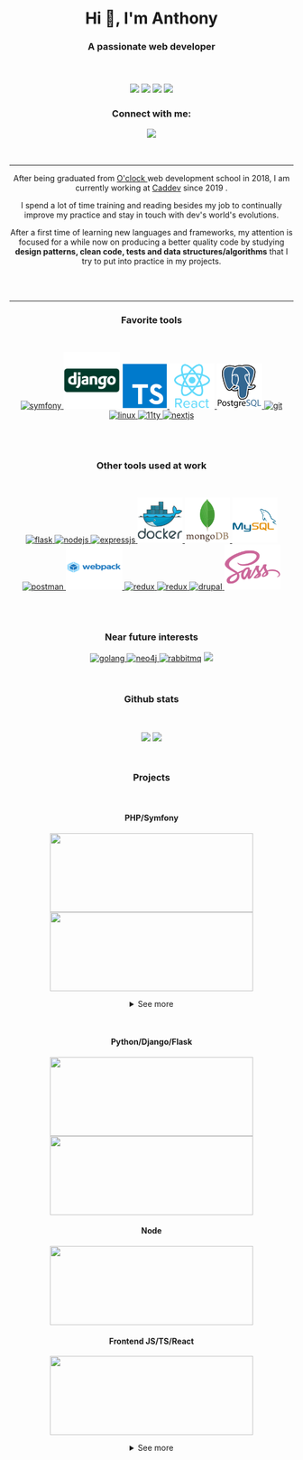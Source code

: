 
<h1 align="center">Hi 👋, I'm Anthony</h1>
<h3 align="center">A passionate web developer</h3>

<br/><h3 align="center">
<img src="https://img.shields.io/badge/-PHP-blue?style=flat&logo=php"/>
<img src="https://img.shields.io/badge/-Python-green?style=flat&logo=python"/>
<img src="https://img.shields.io/badge/-Typescript-lightgrey?style=flat&logo=typescript"/>
<img src="https://img.shields.io/badge/-Javascript-orange?style=flat&logo=javascript">

</h3>

<h3 align="center">Connect with me:</h3>
<p align="center">
<a href="https://linkedin.com/in/anthony-paulin"><img src="https://img.shields.io/badge/-LinkedIn-blue?logo=linkedin&style=for-the-badge"/></a>
</p>
<br/>

---

<p align="center">
After being graduated from <a href="https://oclock.io" target="_blank" rel="noreferrer"> O'clock </a> web development school in 2018, I am currently working at <a href="https://caddev.info/" target="_blank" rel="noreferrer"> Caddev</a> since 2019 .</p>
<p align="center">
I spend a lot of time training and reading besides my job to continually improve my practice and stay in touch with dev's world's evolutions.
</p>
<p align="center">
After a first time of learning new languages and frameworks, my attention is focused for a while now on producing a better quality code by studying <strong>design patterns, clean code, tests and data structures/algorithms</strong> that I try to put into practice in my projects.

</p>
<br/>
<br/>

---

<h3 align="center" id="tools"><b> Favorite tools</b></h3>
<br/>
<p align="center">
<a href="https://symfony.com" target="_blank" rel="noreferrer"> <img src="https://symfony.com/logos/symfony_black_03.svg" alt="symfony" width="80" height="80"/> </a> <a href="https://www.djangoproject.com/" target="_blank" rel="noreferrer"> <img src="https://raw.githubusercontent.com/devicons/devicon/master/icons/django/django-original.svg" alt="django" width="100" height="100"/></a> <a href="https://www.typescriptlang.org/" target="_blank" rel="noreferrer"> <img src="https://raw.githubusercontent.com/devicons/devicon/master/icons/typescript/typescript-original.svg" alt="typescript" width="80" height="80"/> </a><a href="https://reactjs.org/" target="_blank" rel="noreferrer"> <img src="https://raw.githubusercontent.com/devicons/devicon/master/icons/react/react-original-wordmark.svg" alt="react" width="80" height="80"/> </a> <a href="https://www.postgresql.org" target="_blank" rel="noreferrer"> <img src="https://raw.githubusercontent.com/devicons/devicon/master/icons/postgresql/postgresql-original-wordmark.svg" alt="postgresql" width="80" height="80"/> </a><a href="https://git-scm.com/" target="_blank" rel="noreferrer"> <img src="https://www.vectorlogo.zone/logos/git-scm/git-scm-ar21.svg" alt="git" width="100" height="80"/> </a> <a href="https://www.linux.org/" target="_blank" rel="noreferrer"> <img src="https://www.vectorlogo.zone/logos/linux/linux-ar21.svg" alt="linux" width="100" height="80"/> </a><a href="https://www.11ty.dev/" target="_blank" rel="noreferrer"> <img src="https://gist.githubusercontent.com/vivek32ta/c7f7bf583c1fb1c58d89301ea40f37fd/raw/f4c85cce5790758286b8f155ef9a177710b995df/11ty.svg" alt="11ty" width="80" height="80"/>
 <a href="https://nextjs.org/" target="_blank" rel="noreferrer"> <img src="https://cdn.worldvectorlogo.com/logos/nextjs-2.svg" alt="nextjs" width="80" height="80"/> </a> 
</p>
<br/>
<br/>

<h3 align="center"><b>Other tools used at work</b></h3>
<br/>
<p align="center">
<a href="https://flask.palletsprojects.com/" target="_blank" rel="noreferrer"> <img src="https://www.vectorlogo.zone/logos/pocoo_flask/pocoo_flask-ar21.svg" alt="flask" width="100" height="80"/> </a> <a href="http://nodejs.com" target="_blank" rel="noreferrer"> <img src="https://www.vectorlogo.zone/logos/nodejs/nodejs-ar21.svg" alt="nodejs" width="100" height="80"/> </a> <a href="http://expressjs.com" target="_blank" rel="noreferrer"> <img src="https://www.vectorlogo.zone/logos/expressjs/expressjs-ar21.svg" alt="expressjs" width="100" height="80"/> </a>  <a href="https://www.docker.com/" target="_blank" rel="noreferrer"> <img src="https://raw.githubusercontent.com/devicons/devicon/master/icons/docker/docker-original-wordmark.svg" alt="docker" width="80" height="80"/> </a> <a href="https://www.mongodb.com/" target="_blank" rel="noreferrer"> <img src="https://raw.githubusercontent.com/devicons/devicon/master/icons/mongodb/mongodb-original-wordmark.svg" alt="mongodb" width="80" height="80"/> </a> <a href="https://www.mysql.com/" target="_blank" rel="noreferrer"> <img src="https://raw.githubusercontent.com/devicons/devicon/master/icons/mysql/mysql-original-wordmark.svg" alt="mysql" width="80" height="80"/> </a>
<a href="https://postman.com" target="_blank" rel="noreferrer"> <img src="https://www.vectorlogo.zone/logos/getpostman/getpostman-ar21.svg" alt="postman" width="120" height="80"/> </a><a href="https://webpack.js.org" target="_blank" rel="noreferrer"> <img src="https://raw.githubusercontent.com/devicons/devicon/d00d0969292a6569d45b06d3f350f463a0107b0d/icons/webpack/webpack-original-wordmark.svg" alt="webpack" width="100" height="80"/> </a><a href="https://redux.js.org" target="_blank" rel="noreferrer"> <img src="https://raw.githubusercontent.com/prplx/svg-logos/5585531d45d294869c4eaab4d7cf2e9c167710a9/svg/redux.svg" alt="redux" width="80" height="80"/> </a><a href="https://memcached.org" target="_blank" rel="noreferrer"> <img src="https://www.vectorlogo.zone/logos/memcached/memcached-ar21.svg" alt="redux" width="100" height="80"/> </a> <a href="https://drupal.com" target="_blank" rel="noreferrer"> <img src="https://www.vectorlogo.zone/logos/drupal/drupal-ar21.svg" alt="drupal" width="100" height="80"/> </a><a href="https://sass-lang.com" target="_blank" rel="noreferrer"> <img src="https://raw.githubusercontent.com/devicons/devicon/master/icons/sass/sass-original.svg" alt="sass" width="100" height="80"/> </a>
</p>
<br/>
<br/>

<h3 align="center"><b>Near future interests</b></h3>

<p align="center"><a href="https://golang.com/" target="_blank" rel="noreferrer"> <img src="https://www.vectorlogo.zone/logos/golang/golang-ar21.svg" alt="golang" width="80" height="80"/>
<a href="https://neo4j.com//" target="_blank" rel="noreferrer"> <img src="https://www.vectorlogo.zone/logos/neo4j/neo4j-ar21.svg" alt="neo4j" width="100" height="60"/>
<a href="https://www.rabbitmq.com/" target="_blank" rel="noreferrer"><img src="https://www.vectorlogo.zone/logos/rabbitmq/rabbitmq-ar21.svg" alt="rabbitmq"/></a>
<a href="https://www.elastic.co/" target="_blank" rel="noreferrer"> <img src="https://www.vectorlogo.zone/logos/elastic/elastic-ar21.svg"/></a>

</p>

<br/>

<h3 align="center"><b>Github stats</b></h3>
<br/>
<p align="center">
 <img align="center" src="https://github-readme-stats.vercel.app/api?username=Tonyp85-25&theme=tokyonight&count_private=true"  />
 <img align="center" src="https://github-readme-stats.vercel.app/api/top-langs/?username=Tonyp85-25&hide=css,html,twig&theme=onedark&count_private=true&layout=compact"  height="195"/>

<!-- [![Anurag's GitHub stats](https://github-readme-stats.vercel.app/api?username=Tonyp85-25&theme=tokyonight&count_private=true)](https://github.com/anuraghazra/github-readme-stats) [![Top Langs](https://github-readme-stats.vercel.app/api/top-langs/?username=Tonyp85-25&hide=css,html,twig&theme=onedark&count_private=true)](https://github.com/anuraghazra/github-readme-stats) -->

</p>
<br/>
<h3 align="center" id="projects"><b>Projects</b></h3>

<br/>

<h4 align="center">PHP/Symfony</h4>

<p align="center">
<a href="https://github.com/Tonyp85-25/api-example">
  <img align="center" src="https://github-readme-stats.vercel.app/api/pin/?username=Tonyp85-25&repo=api-example" height="140" width="360"/>
</a>
<a href="https://github.com/Tonyp85-25/laboutique">
  <img align="center" src="https://github-readme-stats.vercel.app/api/pin/?username=Tonyp85-25&repo=laboutique" height="140" width="360" />
</a>
 </p>
<details align="center">
<summary> See more</summary>
 <p align="center">
<a href="https://github.com/Tonyp85-25/Oquiz">
  <img align="center" height="180" width="360" src="https://github-readme-stats.vercel.app/api/pin/?username=Tonyp85-25&repo=Oquiz" />
</a>
<a href="https://github.com/Tonyp85-25/cauldron_overflow">
  <img align="center" src="https://github-readme-stats.vercel.app/api/pin/?username=Tonyp85-25&repo=cauldron_overflow" height="140" width="360" />
</a>
<a href="https://github.com/Tonyp85-25/service-container">
  <img align="center" src="https://github-readme-stats.vercel.app/api/pin/?username=Tonyp85-25&repo=service-container" height="140" width="360" />
</a>
<a href="https://github.com/Tonyp85-25/phpunit_and_selenium">
  <img align="center" src="https://github-readme-stats.vercel.app/api/pin/?username=Tonyp85-25&repo=phpunit_and_selenium" height="140" width="360" />
</a>
<a href="https://github.com/Tonyp85-25/php-unit">
  <img align="center" src="https://github-readme-stats.vercel.app/api/pin/?username=Tonyp85-25&repo=php-unit" height="140" width="360" />
</a>
<!-- <a href="https://github.com/Tonyp85-25/symfo-eval-faq-o-clock-Tonyp85-25">
  <img align="center" src="https://github-readme-stats.vercel.app/api/pin/?username=Tonyp85-25&repo=symfo-eval-faq-o-clock-Tonyp85-25" height="140" width="360" />
</a> -->
  </p>
</details>
</p>
<br/>

<h4 align="center">Python/Django/Flask</h4>

<p align="center">
<a href="https://github.com/Tonyp85-25/btre_project">
<img align="center" src="https://github-readme-stats.vercel.app/api/pin/?username=Tonyp85-25&repo=btre_project" height="140" width="360" /></a>
<a href="https://github.com/Tonyp85-25/DB_APIREST">
<img align="center" src="https://github-readme-stats.vercel.app/api/pin/?username=Tonyp85-25&repo=DB_APIREST" height="140" width="360" />
</a>
<!-- <details>
<summary></summary>
</details> -->
</p>

<h4 align="center">Node</h4>

<p align="center">
<a href="https://github.com/Tonyp85-25/postgres-api">
  <img align="center" src="https://github-readme-stats.vercel.app/api/pin/?username=Tonyp85-25&repo=postgres-api" height="140" width="360" />
</a>
<!-- <details>
    <summary>Node</summary>
</details> -->
</p>

<h4 align="center">Frontend JS/TS/React</h4>

<p align="center">
 <a href="https://github.com/Tonyp85-25/jotto-app">
  <img align="center" src="https://github-readme-stats.vercel.app/api/pin/?username=Tonyp85-25&repo=jotto-app" height="140" width="360" />
</a>
<details align="center">
<summary>See more</summary>
<p align="center"><a href="https://github.com/Tonyp85-25/typescriptApp">
  <img align="center" src="https://github-readme-stats.vercel.app/api/pin/?username=Tonyp85-25&repo=typescriptApp" height="140" width="360" />
</a>
<a href="https://github.com/Tonyp85-25/demographicApp">
  <img align="center" src="https://github-readme-stats.vercel.app/api/pin/?username=Tonyp85-25&repo=demographicApp" height="140" width="360" />
</a>
<a href="https://github.com/Tonyp85-25/movies-react-app">
  <img align="center" src="https://github-readme-stats.vercel.app/api/pin/?username=Tonyp85-25&repo=movies-react-app" height="140" width="360" />
</a>
 </p>
</details>
</p>

